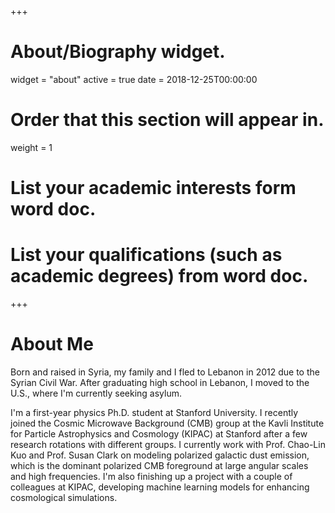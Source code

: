 +++
# About/Biography widget.
widget = "about"
active = true
date = 2018-12-25T00:00:00

# Order that this section will appear in.
weight = 1

# List your academic interests form word doc.


# List your qualifications (such as academic degrees) from word doc.

 
+++

# About Me

Born and raised in Syria, my family and I fled to Lebanon in 2012 due to the Syrian Civil War. After graduating high school in Lebanon, I moved to the U.S., where I'm currently seeking asylum.

I'm a first-year physics Ph.D. student at Stanford University. I recently joined the Cosmic Microwave Background (CMB) group at the Kavli Institute for Particle Astrophysics and Cosmology (KIPAC) at Stanford after a few research rotations with different groups. I currently work with Prof. Chao-Lin Kuo and Prof. Susan Clark on modeling polarized galactic dust emission, which is the dominant polarized CMB foreground at large angular scales and high frequencies. I'm also finishing up a project with a couple of colleagues at KIPAC, developing machine learning models for enhancing cosmological simulations.

